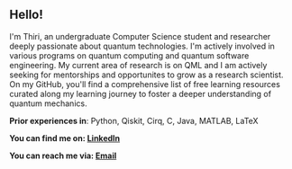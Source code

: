 ## Hello!

I'm Thiri, an undergraduate Computer Science student and researcher deeply passionate about quantum technologies. I'm actively involved in various programs on quantum computing and quantum software engineering. My current area of research is on QML and I am actively seeking for mentorships and opportunites to grow as a research scientist. On my GitHub, you'll find a comprehensive list of free learning resources curated along my learning journey to foster a deeper understanding of quantum mechanics.

**Prior experiences in**: Python, Qiskit, Cirq, C, Java, MATLAB, LaTeX

**You can find me on: [LinkedIn](https://www.linkedin.com/in/thiriyaminhsu/)**

**You can reach me via: [Email](thiriyaminhsu358@gmail.com)**

